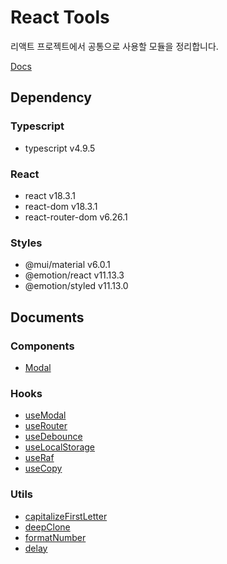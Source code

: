 # React Tools

리액트 프로젝트에서 공통으로 사용할 모듈을 정리합니다.

[Docs](https://haesoo-y.github.io/react-tools/index.html)

## Dependency

### Typescript

- typescript v4.9.5

### React

- react v18.3.1
- react-dom v18.3.1
- react-router-dom v6.26.1

### Styles

- @mui/material v6.0.1
- @emotion/react v11.13.3
- @emotion/styled v11.13.0

## Documents

### Components

- [Modal](https://haesoo-y.github.io/react-tools/functions/components.Modal.html)

### Hooks

- [useModal](https://haesoo-y.github.io/react-tools/functions/hooks.useModal.html)
- [useRouter](https://haesoo-y.github.io/react-tools/functions/hooks.useRouter.html)
- [useDebounce](https://haesoo-y.github.io/react-tools/functions/hooks.useDebounce.html)
- [useLocalStorage](https://haesoo-y.github.io/react-tools/functions/hooks.useLocalStorage.html)
- [useRaf](https://haesoo-y.github.io/react-tools/functions/hooks.useRaf.html)
- [useCopy](https://haesoo-y.github.io/react-tools/functions/hooks.useCopy.html)

### Utils

- [capitalizeFirstLetter](https://haesoo-y.github.io/react-tools/functions/utils.capitalizeFirstLetter.html)
- [deepClone](https://haesoo-y.github.io/react-tools/functions/utils.deepClone.html)
- [formatNumber](https://haesoo-y.github.io/react-tools/functions/utils.formatNumber.html)
- [delay](https://haesoo-y.github.io/react-tools/functions/utils.delay.html)
